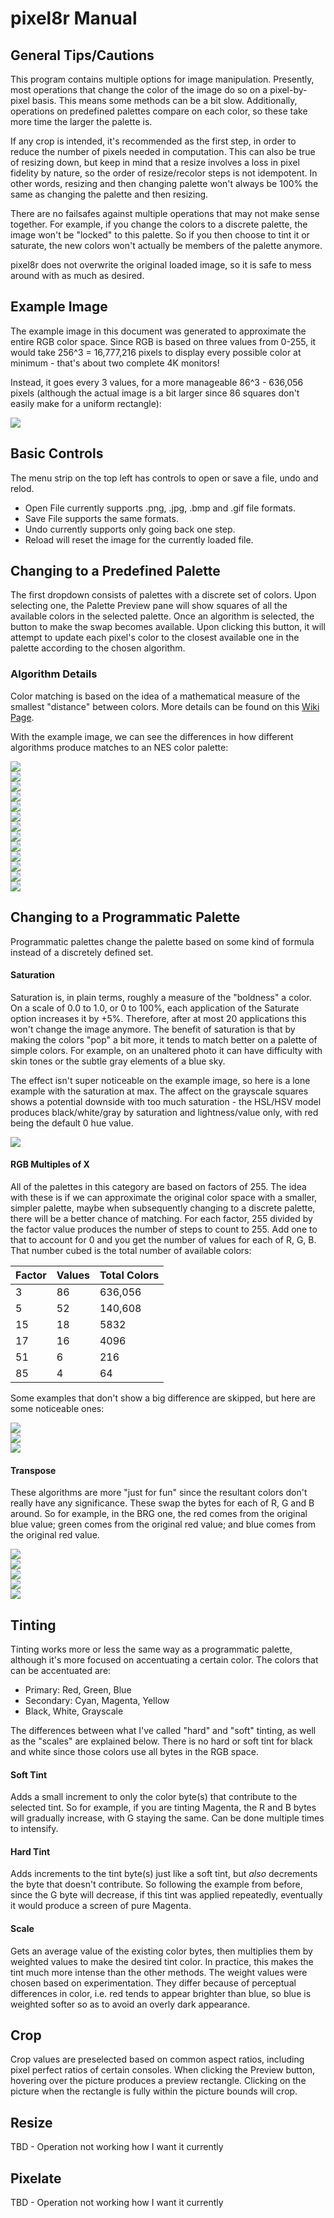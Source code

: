 # pixel8r Manual

## General Tips/Cautions

This program contains multiple options for image manipulation. Presently, most operations that change the color of the image do so on a pixel-by-pixel basis. This means some methods can be a bit slow. Additionally, operations on predefined palettes compare on each color, so these take more time the larger the palette is.

If any crop is intended, it's recommended as the first step, in order to reduce the number of pixels needed in computation. This can also be true of resizing down, but keep in mind that a resize involves a loss in pixel fidelity by nature, so the order of resize/recolor steps is not idempotent. In other words, resizing and then changing palette won't always be 100% the same as changing the palette and then resizing.

There are no failsafes against multiple operations that may not make sense together. For example, if you change the colors to a discrete palette, the image won't be "locked" to this palette. So if you then choose to tint it or saturate, the new colors won't actually be members of the palette anymore.

pixel8r does not overwrite the original loaded image, so it is safe to mess around with as much as desired.

## Example Image

The example image in this document was generated to approximate the entire RGB color space. Since RGB is based on three values from 0-255, it would take 256^3 = 16,777,216 pixels to display every possible color at minimum - that's about two complete 4K monitors! 

Instead, it goes every 3 values, for a more manageable 86^3 - 636,056 pixels (although the actual image is a bit larger since 86 squares don't easily make for a uniform rectangle):

![](./screenshots/manual/colorspace.png)

## Basic Controls

The menu strip on the top left has controls to open or save a file, undo and relod.

- Open File currently supports .png, .jpg, .bmp and .gif file formats.
- Save File supports the same formats.
- Undo currently supports only going back one step.
- Reload will reset the image for the currently loaded file.

## Changing to a Predefined Palette

The first dropdown consists of palettes with a discrete set of colors. Upon selecting one, the Palette Preview pane will show squares of all the available colors in the selected palette. Once an algorithm is selected, the button to make the swap becomes available. Upon clicking this button, it will attempt to update each pixel's color to the closest available one in the palette according to the chosen algorithm.

### Algorithm Details

Color matching is based on the idea of a mathematical measure of the smallest "distance" between colors. More details can be found on this [Wiki Page](https://en.wikipedia.org/wiki/Color_difference). 

With the example image, we can see the differences in how different algorithms produce matches to an NES color palette:

![](./screenshots/manual/color-distance/colorspace-nes-01-rgb-euclidean.png)  
![](./screenshots/manual/color-distance/colorspace-nes-02-rgb-redmean.png)  
![](./screenshots/manual/color-distance/colorspace-nes-03-lab-1976.png)  
![](./screenshots/manual/color-distance/colorspace-nes-04-lab-hybrid.png)  
![](./screenshots/manual/color-distance/colorspace-nes-05-lab-1994.png)  
![](./screenshots/manual/color-distance/colorspace-nes-06-lch-2000.png)  
![](./screenshots/manual/color-distance/colorspace-nes-07-cmc-a.png)  
![](./screenshots/manual/color-distance/colorspace-nes-08-cmc-p.png)  
![](./screenshots/manual/color-distance/colorspace-nes-09-itp.png)  
![](./screenshots/manual/color-distance/colorspace-nes-10-z.png)  
![](./screenshots/manual/color-distance/colorspace-nes-11-ok.png)  
![](./screenshots/manual/color-distance/colorspace-nes-12-cam02.png)  
![](./screenshots/manual/color-distance/colorspace-nes-13-cam16.png)  


## Changing to a Programmatic Palette

Programmatic palettes change the palette based on some kind of formula instead of a discretely defined set.

#### Saturation

Saturation is, in plain terms, roughly a measure of the "boldness" a color. On a scale of 0.0 to 1.0, or 0 to 100%, each application of the Saturate option increases it by +5%. Therefore, after at most 20 applications this won't change the image anymore. The benefit of saturation is that by making the colors "pop" a bit more, it tends to match better on a palette of simple colors. For example, on an unaltered photo it can have difficulty with skin tones or the subtle gray elements of a blue sky.

The effect isn't super noticeable on the example image, so here is a lone example with the saturation at max. The affect on the grayscale squares shows a potential downside with too much saturation - the HSL/HSV model produces black/white/gray by saturation and lightness/value only, with red being the default 0 hue value.

![](./screenshots/manual/programmatic/colorspace-01-saturated.png)

#### RGB Multiples of X

All of the palettes in this category are based on factors of 255. The idea with these is if we can approximate the original color space with a smaller, simpler palette, maybe when subsequently changing to a discrete palette, there will be a better chance of matching. For each factor, 255 divided by the factor value produces the number of steps to count to 255. Add one to that to account for 0 and you get the number of values for each of R, G, B. That number cubed is the total number of available colors:

Factor | Values | Total Colors |
| --- | --- | --- |
3 | 86 | 636,056 |
5 | 52 | 140,608 |
15 | 18 | 5832 |
17 | 16 | 4096 |
51 | 6 | 216 |
85 | 4 | 64 |

Some examples that don't show a big difference are skipped, but here are some noticeable ones:

![](./screenshots/manual/programmatic/colorspace-02-factor-17.png)  
![](./screenshots/manual/programmatic/colorspace-03-factor-51.png)  
![](./screenshots/manual/programmatic/colorspace-04-factor-85.png)  

#### Transpose

These algorithms are more "just for fun" since the resultant colors don't really have any significance. These swap the bytes for each of R, G and B around. So for example, in the BRG one, the red comes from the original blue value; green comes from the original red value; and blue comes from the original red value.

![](./screenshots/manual/programmatic/colorspace-05-rbg.png)  
![](./screenshots/manual/programmatic/colorspace-06-grb.png)  
![](./screenshots/manual/programmatic/colorspace-07-gbr.png)  
![](./screenshots/manual/programmatic/colorspace-08-brg.png)  
![](./screenshots/manual/programmatic/colorspace-09-bgr.png)  

## Tinting

Tinting works more or less the same way as a programmatic palette, although it's more focused on accentuating a certain color. The colors that can be accentuated are:

- Primary: Red, Green, Blue
- Secondary: Cyan, Magenta, Yellow
- Black, White, Grayscale

The differences between what I've called "hard" and "soft" tinting, as well as the "scales" are explained below. There is no hard or soft tint for black and white since those colors use all bytes in the RGB space.

#### Soft Tint

Adds a small increment to only the color byte(s) that contribute to the selected tint. So for example, if you are tinting Magenta, the R and B bytes will gradually increase, with G staying the same. Can be done multiple times to intensify.

#### Hard Tint

Adds increments to the tint byte(s) just like a soft tint, but _also_ decrements the byte that doesn't contribute. So following the example from before, since the G byte will decrease, if this tint was applied repeatedly, eventually it would produce a screen of pure Magenta.

#### Scale

Gets an average value of the existing color bytes, then multiplies them by weighted values to make the desired tint color. In practice, this makes the tint much more intense than the other methods. The weight values were chosen based on experimentation. They differ because of perceptual differences in color, i.e. red tends to appear brighter than blue, so blue is weighted softer so as to avoid an overly dark appearance.

## Crop

Crop values are preselected based on common aspect ratios, including pixel perfect ratios of certain consoles. When clicking the Preview button, hovering over the picture produces a preview rectangle. Clicking on the picture when the rectangle is fully within the picture bounds will crop.

## Resize

TBD - Operation not working how I want it currently

## Pixelate

TBD - Operation not working how I want it currently
